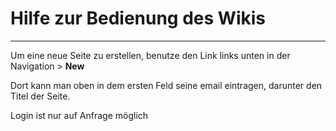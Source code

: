 # Hilfe zur Bedienung des Wikis
***


Um eine neue Seite zu erstellen, benutze den Link links unten in der Navigation > **New**

Dort kann man oben in dem ersten Feld seine email eintragen, darunter den Titel der Seite.

Login ist nur auf Anfrage möglich


